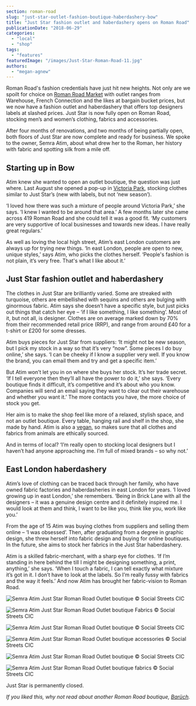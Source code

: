 ```yaml
---
section: roman-road
slug: "just-star-outlet-fashion-boutique-haberdashery-bow"
title: "Just Star fashion outlet and haberdashery opens on Roman Road"
publicationDate: "2018-06-29"
categories: 
  - "local"
  - "shop"
tags: 
  - "features"
featuredImage: "/images/Just-Star-Roman-Road-11.jpg"
authors: 
  - "megan-agnew"
---
```


Roman Road's fashion credentials have just hit new heights. Not only are we spoilt for choice on [Roman Road Market](https://romanroadlondon.com/market/) with outlet ranges from Warehouse, French Connection and the likes at bargain bucket prices, but we now have a fashion outlet and haberdashery that offers top designers labels at slashed prices. Just Star is now fully open on Roman Road, stocking men’s and women’s clothing, fabrics and accessories.

After four months of renovations, and two months of being partially open, both floors of Just Star are now complete and ready for business. We spoke to the owner, Semra Atim, about what drew her to the Roman, her history with fabric and spotting silk from a mile off.

## Starting up in Bow

Atim knew she wanted to open an outlet boutique, the question was just where. Last August she opened a pop-up in [Victoria Park](https://romanroadlondon.com/victoria-park-east-london-bow/), stocking clothes similar to Just Star’s (new with labels, but not ‘new season’).

‘I loved how there was such a mixture of people around Victoria Park,’ she says. ‘I knew I wanted to be around that area.’ A few months later she came across 419 Roman Road and she could tell it was a good fit. ‘My customers are very supportive of local businesses and towards new ideas. I have really great regulars.’

As well as loving the local high street, Atim’s east London customers are always up for trying new things. ‘In east London, people are open to new, unique styles,’ says Atim, who picks the clothes herself. ‘People's fashion is not plain, it’s very free. That's what I like about it.’

## Just Star fashion outlet and haberdashery

The clothes in Just Star are brilliantly varied. Some are streaked with turquoise, others are embellished with sequins and others are bulging with ginormous fabric. Atim says she doesn’t have a specific style, but just picks out things that catch her eye – ‘if I like something, I like something’. Most of it, but not all, is designer. Clothes are on average marked down by 70% from their recommended retail price (RRP), and range from around £40 for a t-shirt or £200 for some dresses.

Atim buys pieces for Just Star from suppliers: ‘It might not be new season, but I pick my stock in a way so that it’s very “now”. Some pieces I do buy online,’ she says. ‘I can be cheeky if I know a supplier very well. If you know the brand, you can email them and try and get a specific item.’

But Atim won’t let you in on where she buys her stock. It’s her trade secret. ‘If I tell everyone then they’ll all have the power to do it,’ she says. ‘Every boutique finds it difficult, it’s competitive and it’s about who you know. Companies will send an email saying they want to clear out their warehouse and whether you want it.’ The more contacts you have, the more choice of stock you get.

Her aim is to make the shop feel like more of a relaxed, stylish space, and not an outlet boutique. Every table, hanging rail and shelf in the shop, she made by hand. Atim is also a [vegan](_wp_link_placeholder), so makes sure that all clothes and fabrics from animals are ethically sourced.

And in terms of local? ‘I’m really open to stocking local designers but I haven’t had anyone approaching me. I’m full of mixed brands – so why not.’

## East London haberdashery

Atim’s love of clothing can be traced back through her family, who have owned fabric factories and haberdasheries in east London for years. ‘I loved growing up in east London,’ she remembers. ‘Being in Brick Lane with all the designers – it was a genuine design centre and it definitely inspired me. I would look at them and think, I want to be like you, think like you, work like you.’

From the age of 15 Atim was buying clothes from suppliers and selling them online – ‘I was obsessed’. Then, after graduating from a degree in graphic design, she threw herself into fabric design and buying for online boutiques. In the future, she aims to stock her fabrics in the Just Star haberdashery.

Atim is a skilled fabric-merchant, with a sharp eye for clothes. ‘If I’m standing in here behind the till I might be designing something, a print, anything,’ she says. ‘When I touch a fabric, I can tell exactly what mixture it’s got in it. I don’t have to look at the labels. So I’m really fussy with fabrics and the way it feels.’ And now Atim has brought her fabric-vision to Roman Road.

![Semra Atim Just Star Roman Road Outlet boutique © Social Streets CIC](/images/Just-Star-Roman-Road-1.jpg)

![Semra Atim Just Star Roman Road Outlet boutique Fabrics © Social Streets CIC](/images/Just-Star-Roman-Road-4.jpg)

![Semra Atim Just Star Roman Road Outlet boutique © Social Streets CIC](/images/Just-Star-Roman-Road-8.jpg)

![Semra Atim Just Star Roman Road Outlet boutique accessories © Social Streets CIC](/images/Just-Star-Roman-Road-10.jpg)

![Semra Atim Just Star Roman Road Outlet boutique © Social Streets CIC](/images/Just-Star-Roman-Road-3.jpg)

![Semra Atim Just Star Roman Road Outlet boutique fabrics © Social Streets CIC](/images/Just-Star-Roman-Road-6.jpg)

  
  

Just Star is permanently closed.

_If you liked this, why not read about another Roman Road boutique, [Barüch](https://romanroadlondon.com/angela-knowles-baruch-boutique/)._
